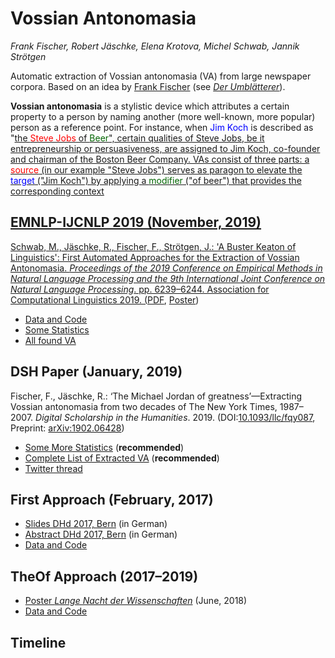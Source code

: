 # Vossian Antonomasia

*Frank Fischer, Robert Jäschke, Elena Krotova, Michel Schwab, Jannik Strötgen*

Automatic extraction of Vossian antonomasia (VA) from large newspaper
corpora. Based on an idea by [Frank Fischer](https://twitter.com/umblaetterer)
(see *[Der Umblätterer](http://www.umblaetterer.de/datenzentrum/vossianische-antonomasien.html)*).

**Vossian antonomasia** is a stylistic device which attributes a
certain property to a person by naming another (more well-known, more
popular) person as a reference point. For instance, when <span
style='color:blue;'>Jim Koch</span> is described as "<a
href='https://www.theatlantic.com/magazine/archive/2014/11/the-steve-jobs-of-beer/380790/)'>the
<span style='color:red'>Steve Jobs</span> of <span
style='color:darkgreen'>Beer</span>", certain qualities of Steve Jobs,
be it entrepreneurship or persuasiveness, are assigned to Jim Koch,
co-founder and chairman of the Boston Beer Company.  VAs consist of
three parts: a <span style='color:red;'>source</span> (in our example
"Steve Jobs") serves as paragon to elevate the <span
style='color:blue;'>target</span> ("Jim Koch") by applying a <span
style='color:darkgreen;'>modifier</span> ("of beer") that provides the
corresponding context

## EMNLP-IJCNLP 2019 (November, 2019)

Schwab, M., Jäschke, R., Fischer, F., Strötgen, J.: 'A Buster Keaton
of Linguistics': First Automated Approaches for the Extraction of
Vossian Antonomasia. *Proceedings of the 2019 Conference on Empirical
Methods in Natural Language Processing and the 9th International Joint
Conference on Natural Language Processing*. pp. 6239–6244. Association
for Computational
Linguistics 2019. ([PDF](https://www.aclweb.org/anthology/D19-1647.pdf),
[Poster](https://doi.org/10.6084/m9.figshare.10069886))

- [Data and Code](https://github.com/weltliteratur/vossanto/tree/master/emnlp-ijcnlp2019)
- [Some Statistics](emnlp-ijcnlp2019/statistics.md)
- [All found VA](emnlp-ijcnlp2019/vossantos.md)

## DSH Paper (January, 2019)
Fischer, F., Jäschke, R.: ‘The Michael Jordan of greatness’—Extracting
Vossian antonomasia from two decades of The New York Times,
1987–2007. *Digital Scholarship in the Humanities*. 2019.
(DOI:[10.1093/llc/fqy087](https://doi.org/10.1093/llc/fqy087), Preprint: [arXiv:1902.06428](https://arxiv.org/abs/1902.06428))

- [Some More Statistics](theof/humans/statistics.md) (**recommended**)
- [Complete List of Extracted VA](theof/humans/vossantos.md) (**recommended**)
- [Twitter thread](https://twitter.com/umblaetterer/status/1097865223564869635)

## First Approach (February, 2017)
- [Slides DHd 2017, Bern](https://lehkost.github.io/slides/2017-bern/) (in German)
- [Abstract DHd 2017, Bern](http://www.dhd2017.ch/wp-content/uploads/2017/02/Abstractband_ergaenzt.pdf#page=122) (in German)
- [Data and Code](first)

## TheOf Approach (2017–2019)
- [Poster *Lange Nacht der Wissenschaften*](https://doi.org/10.6084%2fm9.figshare.6531140) (June, 2018)
- [Data and Code](https://github.com/weltliteratur/vossanto/tree/master/theof)

## Timeline

<div id="dl"></div>
<div id="legend"></div>

<script src="timeline/dateline.js"></script>
<script src="timeline/timeline.js"></script>


